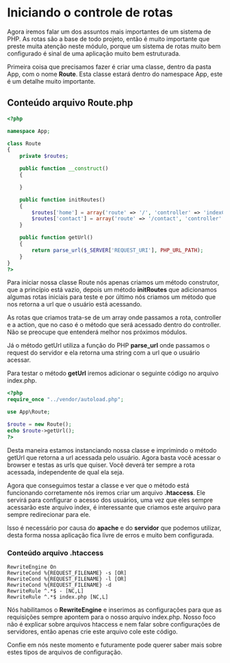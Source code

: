 # Iniciando o controle de rotas

Agora iremos falar um dos assuntos mais importantes de um sistema de PHP. As rotas são a base de todo projeto, então é muito importante que preste muita atenção neste módulo, porque um sistema de rotas muito bem configurado é sinal de uma aplicação muito bem estruturada.

Primeira coisa que precisamos fazer é criar uma classe, dentro da pasta App, com o nome **Route**. Esta classe estará dentro do namespace App, este é um detalhe muito importante.

## Conteúdo arquivo Route.php

```php
<?php

namespace App;

class Route
{
    private $routes;

    public function __construct()
    {

    }

    public function initRoutes()
    {
        $routes['home'] = array('route' => '/', 'controller' => 'indexController', 'action' => 'index');
        $routes['contact'] = array('route' => '/contact', 'controller' => 'indexController', 'action' => 'contact');
    }

    public function getUrl()
    {
        return parse_url($_SERVER['REQUEST_URI'], PHP_URL_PATH);
    }
}
?>
```

Para iniciar nossa classe Route nós apenas criamos um método construtor, que a princípio está vazio, depois um método **initRoutes** que adicionamos algumas rotas iniciais para teste e por último nós criamos um método que nos retorna a url que o usuário está acessando.

As rotas que criamos trata-se de um array onde passamos a rota, controller e a action, que no caso é o método que será acessado dentro do controller. Não se preocupe que entenderá melhor nos próximos módulos.

Já o método getUrl utiliza a função do PHP **parse_url** onde passamos o request do servidor e ela retorna uma string com a url que o usuário acessar.

Para testar o método **getUrl** iremos adicionar o seguinte código no arquivo index.php.

```php
<?php
require_once "../vendor/autoload.php";

use App\Route;

$route = new Route();
echo $route->getUrl();
?>
```

Desta maneira estamos instanciando nossa classe e imprimindo o método getUrl que retorna a url acessada pelo usuário. Agora basta você acessar o browser e testas as urls que quiser. Você deverá ter sempre a rota acessada, independente de qual ela seja.

Agora que conseguimos testar a classe e ver que o método está funcionando corretamente nós iremos criar um arquivo **.htaccess**. Ele servirá para configurar o acesso dos usuários, uma vez que eles sempre acessarão este arquivo index, é interessante que criamos este arquivo para sempre redirecionar para ele.

Isso é necessário por causa do **apache** e do **servidor** que podemos utilizar, desta forma nossa aplicação fica livre de erros e muito bem configurada.

### Conteúdo arquivo .htaccess

```
RewriteEngine On
RewriteCond %{REQUEST_FILENAME} -s [OR]
RewriteCond %{REQUEST_FILENAME} -l [OR]
RewriteCond %{REQUEST_FILENAME} -d
RewriteRule ^.*$ - [NC,L]
RewriteRule ^.*$ index.php [NC,L]
```

Nós habilitamos o **RewriteEngine** e inserimos as configurações para que as requisições sempre apontem para o nosso arquivo index.php. Nosso foco não é explicar sobre arquivos htaccess e nem falar sobre configurações de servidores, então apenas crie este arquivo cole este código.

Confie em nós neste momento e futuramente pode querer saber mais sobre estes tipos de arquivos de configuração.